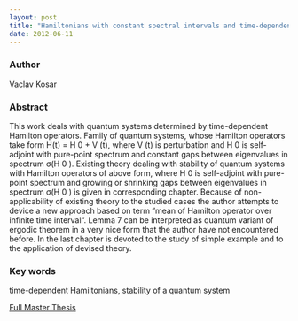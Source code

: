 ```yaml
---
layout: post
title: "Hamiltonians with constant spectral intervals and time-dependent perturbation"
date: 2012-06-11
---
```


### Author
Vaclav Kosar

### Abstract
This work deals with quantum systems determined by time-dependent Hamilton operators. Family of quantum systems, whose Hamilton operators take form H(t) = H 0 + V (t), where V (t) is perturbation and H 0 is self-adjoint with pure-point spectrum and constant gaps between eigenvalues in spectrum σ(H 0 ). Existing theory dealing with stability of quantum systems with Hamilton operators of above form, where H 0 is self-adjoint with pure-point spectrum and growing or shrinking gaps between eigenvalues in spectrum σ(H 0 ) is given in corresponding chapter. Because of non-applicability of existing theory to the studied cases the author attempts to device a new approach based on term ”mean of Hamilton operator over infinite time interval“. Lemma 7 can be interpreted as quantum variant of ergodic theorem in a very nice form that the author have not encountered before. In the last chapter is devoted to the study of simple example and to the application of devised theory.

### Key words
time-dependent Hamiltonians, stability of a quantum system

[Full Master Thesis](http://physics.fjfi.cvut.cz/publications/mf/2009/kosar_thesis.pdf)

